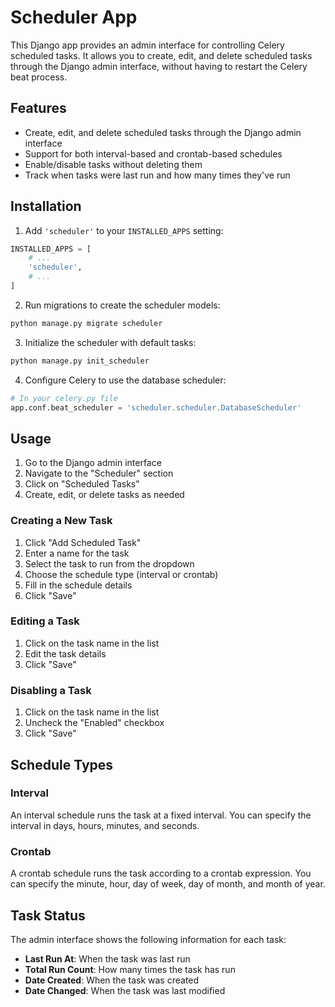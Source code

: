 # Scheduler App

This Django app provides an admin interface for controlling Celery scheduled tasks. It allows you to create, edit, and delete scheduled tasks through the Django admin interface, without having to restart the Celery beat process.

## Features

- Create, edit, and delete scheduled tasks through the Django admin interface
- Support for both interval-based and crontab-based schedules
- Enable/disable tasks without deleting them
- Track when tasks were last run and how many times they've run

## Installation

1. Add `'scheduler'` to your `INSTALLED_APPS` setting:

```python
INSTALLED_APPS = [
    # ...
    'scheduler',
    # ...
]
```

2. Run migrations to create the scheduler models:

```bash
python manage.py migrate scheduler
```

3. Initialize the scheduler with default tasks:

```bash
python manage.py init_scheduler
```

4. Configure Celery to use the database scheduler:

```python
# In your celery.py file
app.conf.beat_scheduler = 'scheduler.scheduler.DatabaseScheduler'
```

## Usage

1. Go to the Django admin interface
2. Navigate to the "Scheduler" section
3. Click on "Scheduled Tasks"
4. Create, edit, or delete tasks as needed

### Creating a New Task

1. Click "Add Scheduled Task"
2. Enter a name for the task
3. Select the task to run from the dropdown
4. Choose the schedule type (interval or crontab)
5. Fill in the schedule details
6. Click "Save"

### Editing a Task

1. Click on the task name in the list
2. Edit the task details
3. Click "Save"

### Disabling a Task

1. Click on the task name in the list
2. Uncheck the "Enabled" checkbox
3. Click "Save"

## Schedule Types

### Interval

An interval schedule runs the task at a fixed interval. You can specify the interval in days, hours, minutes, and seconds.

### Crontab

A crontab schedule runs the task according to a crontab expression. You can specify the minute, hour, day of week, day of month, and month of year.

## Task Status

The admin interface shows the following information for each task:

- **Last Run At**: When the task was last run
- **Total Run Count**: How many times the task has run
- **Date Created**: When the task was created
- **Date Changed**: When the task was last modified